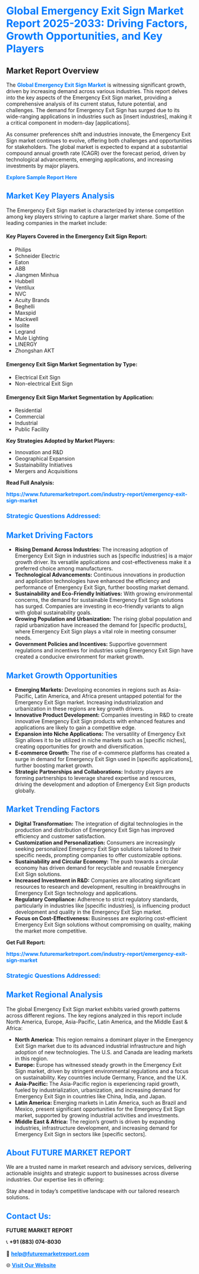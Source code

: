 <h1 style="color: #007BFF;">Global Emergency Exit Sign Market Report 2025-2033: Driving Factors, Growth Opportunities, and Key Players</h1>

<section id="overview">
<h2>Market Report Overview</h2>
<p>The <a href="https://www.futuremarketreport.com/industry-report/emergency-exit-sign-market" style="color: #007BFF; text-decoration: none;"><strong>Global Emergency Exit Sign Market</strong></a> is witnessing significant growth, driven by increasing demand across various industries. This report delves into the key aspects of the Emergency Exit Sign market, providing a comprehensive analysis of its current status, future potential, and challenges. The demand for Emergency Exit Sign has surged due to its wide-ranging applications in industries such as [insert industries], making it a critical component in modern-day [applications].</p>
<p>As consumer preferences shift and industries innovate, the Emergency Exit Sign market continues to evolve, offering both challenges and opportunities for stakeholders. The global market is expected to expand at a substantial compound annual growth rate (CAGR) over the forecast period, driven by technological advancements, emerging applications, and increasing investments by major players.</p>
</section>

<section id="overview">
<p><a href="https://www.futuremarketreport.com/request-sample/reportId=57168" style="color: #007BFF; text-decoration: none;"><strong>Explore Sample Report Here</strong></a></p>
</section>

<section id="key-players">
<h2 style="color: #007BFF;">Market Key Players Analysis</h2>
<p>The Emergency Exit Sign market is characterized by intense competition among key players striving to capture a larger market share. Some of the leading companies in the market include:</p>
<h4>Key Players Covered in the Emergency Exit Sign Report:</h4>
<ul><li>Philips</li><li>Schneider Electric</li><li>Eaton</li><li>ABB</li><li>Jiangmen Minhua</li><li>Hubbell</li><li>Ventilux</li><li>NVC</li><li>Acuity Brands</li><li>Beghelli</li><li>Maxspid</li><li>Mackwell</li><li>Isolite</li><li>Legrand</li><li>Mule Lighting</li><li>LINERGY</li><li>Zhongshan AKT</li></ul>
<h4>Emergency Exit Sign Market Segmentation by Type:</h4>
<ul><li>Electrical Exit Sign</li><li>Non-electrical Exit Sign</li></ul>

<h4>Emergency Exit Sign Market Segmentation by Application:</h4>
<ul><li>Residential</li><li>Commercial</li><li>Industrial</li><li>Public Facility</li></ul>
<p><strong>Key Strategies Adopted by Market Players:</strong></p>
<ul>
<li>Innovation and R&D</li>
<li>Geographical Expansion</li>
<li>Sustainability Initiatives</li>
<li>Mergers and Acquisitions</li>
</ul>
</section>

<section>
<p><strong>Read Full Analysis: </strong></p><a href="https://www.futuremarketreport.com/industry-report/emergency-exit-sign-market" style="color: #007BFF; text-decoration: none;"><strong>https://www.futuremarketreport.com/industry-report/emergency-exit-sign-market</strong></a>
<h3 style="color: #007BFF;">Strategic Questions Addressed:</h3>
</section>

<section id="driving-factors">
<h2 style="color: #007BFF;">Market Driving Factors</h2>
<ul>
<li><strong>Rising Demand Across Industries:</strong> The increasing adoption of Emergency Exit Sign in industries such as [specific industries] is a major growth driver. Its versatile applications and cost-effectiveness make it a preferred choice among manufacturers.</li>
<li><strong>Technological Advancements:</strong> Continuous innovations in production and application technologies have enhanced the efficiency and performance of Emergency Exit Sign, further boosting market demand.</li>
<li><strong>Sustainability and Eco-Friendly Initiatives:</strong> With growing environmental concerns, the demand for sustainable Emergency Exit Sign solutions has surged. Companies are investing in eco-friendly variants to align with global sustainability goals.</li>
<li><strong>Growing Population and Urbanization:</strong> The rising global population and rapid urbanization have increased the demand for [specific products], where Emergency Exit Sign plays a vital role in meeting consumer needs.</li>
<li><strong>Government Policies and Incentives:</strong> Supportive government regulations and incentives for industries using Emergency Exit Sign have created a conducive environment for market growth.</li>
</ul>
</section>

<section id="growth-opportunities">
<h2 style="color: #007BFF;">Market Growth Opportunities</h2>
<ul>
<li><strong>Emerging Markets:</strong> Developing economies in regions such as Asia-Pacific, Latin America, and Africa present untapped potential for the Emergency Exit Sign market. Increasing industrialization and urbanization in these regions are key growth drivers.</li>
<li><strong>Innovative Product Development:</strong> Companies investing in R&D to create innovative Emergency Exit Sign products with enhanced features and applications are likely to gain a competitive edge.</li>
<li><strong>Expansion into Niche Applications:</strong> The versatility of Emergency Exit Sign allows it to be utilized in niche markets such as [specific niches], creating opportunities for growth and diversification.</li>
<li><strong>E-commerce Growth:</strong> The rise of e-commerce platforms has created a surge in demand for Emergency Exit Sign used in [specific applications], further boosting market growth.</li>
<li><strong>Strategic Partnerships and Collaborations:</strong> Industry players are forming partnerships to leverage shared expertise and resources, driving the development and adoption of Emergency Exit Sign products globally.</li>
</ul>
</section>

<section id="trending-factors">
<h2 style="color: #007BFF;">Market Trending Factors</h2>
<ul>
<li><strong>Digital Transformation:</strong> The integration of digital technologies in the production and distribution of Emergency Exit Sign has improved efficiency and customer satisfaction.</li>
<li><strong>Customization and Personalization:</strong> Consumers are increasingly seeking personalized Emergency Exit Sign solutions tailored to their specific needs, prompting companies to offer customizable options.</li>
<li><strong>Sustainability and Circular Economy:</strong> The push towards a circular economy has driven demand for recyclable and reusable Emergency Exit Sign solutions.</li>
<li><strong>Increased Investment in R&D:</strong> Companies are allocating significant resources to research and development, resulting in breakthroughs in Emergency Exit Sign technology and applications.</li>
<li><strong>Regulatory Compliance:</strong> Adherence to strict regulatory standards, particularly in industries like [specific industries], is influencing product development and quality in the Emergency Exit Sign market.</li>
<li><strong>Focus on Cost-Effectiveness:</strong> Businesses are exploring cost-efficient Emergency Exit Sign solutions without compromising on quality, making the market more competitive.</li>
</ul>
</section>

<section>
<p><strong>Get Full Report: </strong></p><a href="https://www.futuremarketreport.com/industry-report/emergency-exit-sign-market" style="color: #007BFF; text-decoration: none;"><strong>https://www.futuremarketreport.com/industry-report/emergency-exit-sign-market</strong></a>
<h3 style="color: #007BFF;">Strategic Questions Addressed:</h3>
</section>


<section id="regional-analysis">
<h2 style="color: #007BFF;">Market Regional Analysis</h2>
<p>The global Emergency Exit Sign market exhibits varied growth patterns across different regions. The key regions analyzed in this report include North America, Europe, Asia-Pacific, Latin America, and the Middle East & Africa:</p>
<ul>
<li><strong>North America:</strong> This region remains a dominant player in the Emergency Exit Sign market due to its advanced industrial infrastructure and high adoption of new technologies. The U.S. and Canada are leading markets in this region.</li>
<li><strong>Europe:</strong> Europe has witnessed steady growth in the Emergency Exit Sign market, driven by stringent environmental regulations and a focus on sustainability. Key countries include Germany, France, and the U.K.</li>
<li><strong>Asia-Pacific:</strong> The Asia-Pacific region is experiencing rapid growth, fueled by industrialization, urbanization, and increasing demand for Emergency Exit Sign in countries like China, India, and Japan.</li>
<li><strong>Latin America:</strong> Emerging markets in Latin America, such as Brazil and Mexico, present significant opportunities for the Emergency Exit Sign market, supported by growing industrial activities and investments.</li>
<li><strong>Middle East & Africa:</strong> The region’s growth is driven by expanding industries, infrastructure development, and increasing demand for Emergency Exit Sign in sectors like [specific sectors].</li>
</ul>
</section>

<footer>
<h2 style="color: #007BFF;">About FUTURE MARKET REPORT</h2>
<p>We are a trusted name in market research and advisory services, delivering actionable insights and strategic support to businesses across diverse industries. Our expertise lies in offering:</p>

<p>Stay ahead in today’s competitive landscape with our tailored research solutions.</p>

<h2 style="color: #007BFF;">Contact Us:</h2>
<p><strong>FUTURE MARKET REPORT</strong></p>
<p>📞 <strong>+91 (883) 074-8030</strong></p>
<p>📧 <strong><a href="mailto:help@futuremarketreport.com" style="color: #007BFF;">help@futuremarketreport.com</a></strong></p>
<p>🌐 <strong><a href="https://www.futuremarketreport.com/" style="color: #007BFF;">Visit Our Website</a></strong></p>
</footer>
